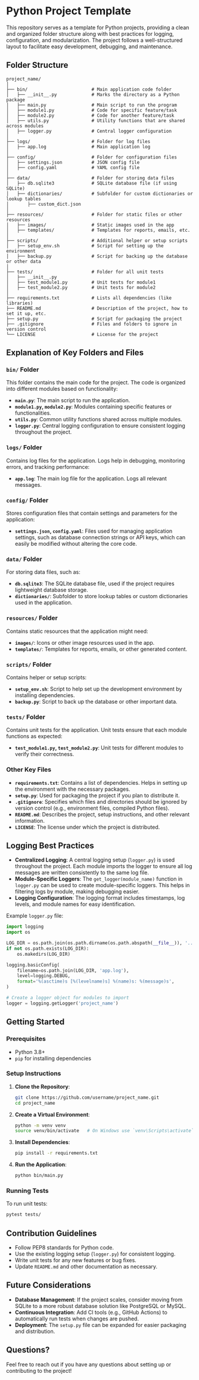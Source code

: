 # Python Project Template

This repository serves as a template for Python projects, providing a clean and organized folder structure along with best practices for logging, configuration, and modularization. The project follows a well-structured layout to facilitate easy development, debugging, and maintenance.

## Folder Structure

```
project_name/
│
├── bin/                        # Main application code folder
│   ├── __init__.py             # Marks the directory as a Python package
│   ├── main.py                 # Main script to run the program
│   ├── module1.py              # Code for specific feature/task
│   ├── module2.py              # Code for another feature/task
│   ├── utils.py                # Utility functions that are shared across modules
│   ├── logger.py               # Central logger configuration
│
├── logs/                       # Folder for log files
│   ├── app.log                 # Main application log
│
├── config/                     # Folder for configuration files
│   ├── settings.json           # JSON config file
│   ├── config.yaml             # YAML config file
│
├── data/                       # Folder for storing data files
│   ├── db.sqlite3              # SQLite database file (if using SQLite)
│   ├── dictionaries/           # Subfolder for custom dictionaries or lookup tables
│       ├── custom_dict.json
│
├── resources/                  # Folder for static files or other resources
│   ├── images/                 # Static images used in the app
│   ├── templates/              # Templates for reports, emails, etc.
│
├── scripts/                    # Additional helper or setup scripts
│   ├── setup_env.sh            # Script for setting up the environment
│   ├── backup.py               # Script for backing up the database or other data
│
├── tests/                      # Folder for all unit tests
│   ├── __init__.py
│   ├── test_module1.py         # Unit tests for module1
│   ├── test_module2.py         # Unit tests for module2
│
├── requirements.txt            # Lists all dependencies (like libraries)
├── README.md                   # Description of the project, how to set it up, etc.
├── setup.py                    # Script for packaging the project
├── .gitignore                  # Files and folders to ignore in version control
└── LICENSE                     # License for the project
```

## Explanation of Key Folders and Files

### `bin/` Folder
This folder contains the main code for the project. The code is organized into different modules based on functionality:
- **`main.py`**: The main script to run the application.
- **`module1.py`, `module2.py`**: Modules containing specific features or functionalities.
- **`utils.py`**: Common utility functions shared across multiple modules.
- **`logger.py`**: Central logging configuration to ensure consistent logging throughout the project.

### `logs/` Folder
Contains log files for the application. Logs help in debugging, monitoring errors, and tracking performance:
- **`app.log`**: The main log file for the application. Logs all relevant messages.

### `config/` Folder
Stores configuration files that contain settings and parameters for the application:
- **`settings.json`, `config.yaml`**: Files used for managing application settings, such as database connection strings or API keys, which can easily be modified without altering the core code.

### `data/` Folder
For storing data files, such as:
- **`db.sqlite3`**: The SQLite database file, used if the project requires lightweight database storage.
- **`dictionaries/`**: Subfolder to store lookup tables or custom dictionaries used in the application.

### `resources/` Folder
Contains static resources that the application might need:
- **`images/`**: Icons or other image resources used in the app.
- **`templates/`**: Templates for reports, emails, or other generated content.

### `scripts/` Folder
Contains helper or setup scripts:
- **`setup_env.sh`**: Script to help set up the development environment by installing dependencies.
- **`backup.py`**: Script to back up the database or other important data.

### `tests/` Folder
Contains unit tests for the application. Unit tests ensure that each module functions as expected:
- **`test_module1.py`, `test_module2.py`**: Unit tests for different modules to verify their correctness.

### Other Key Files
- **`requirements.txt`**: Contains a list of dependencies. Helps in setting up the environment with the necessary packages.
- **`setup.py`**: Used for packaging the project if you plan to distribute it.
- **`.gitignore`**: Specifies which files and directories should be ignored by version control (e.g., environment files, compiled Python files).
- **`README.md`**: Describes the project, setup instructions, and other relevant information.
- **`LICENSE`**: The license under which the project is distributed.

## Logging Best Practices
- **Centralized Logging**: A central logging setup (`logger.py`) is used throughout the project. Each module imports the logger to ensure all log messages are written consistently to the same log file.
- **Module-Specific Loggers**: The `get_logger(module_name)` function in `logger.py` can be used to create module-specific loggers. This helps in filtering logs by module, making debugging easier.
- **Logging Configuration**: The logging format includes timestamps, log levels, and module names for easy identification.

Example `logger.py` file:
```python
import logging
import os

LOG_DIR = os.path.join(os.path.dirname(os.path.abspath(__file__)), '..', 'logs')
if not os.path.exists(LOG_DIR):
    os.makedirs(LOG_DIR)

logging.basicConfig(
    filename=os.path.join(LOG_DIR, 'app.log'),
    level=logging.DEBUG,
    format='%(asctime)s [%(levelname)s] %(name)s: %(message)s',
)

# Create a logger object for modules to import
logger = logging.getLogger('project_name')
```

## Getting Started

### Prerequisites
- Python 3.8+
- `pip` for installing dependencies

### Setup Instructions
1. **Clone the Repository**:
   ```sh
   git clone https://github.com/username/project_name.git
   cd project_name
   ```

2. **Create a Virtual Environment**:
   ```sh
   python -m venv venv
   source venv/bin/activate   # On Windows use `venv\Scripts\activate`
   ```

3. **Install Dependencies**:
   ```sh
   pip install -r requirements.txt
   ```

4. **Run the Application**:
   ```sh
   python bin/main.py
   ```

### Running Tests
To run unit tests:
```sh
pytest tests/
```

## Contribution Guidelines
- Follow PEP8 standards for Python code.
- Use the existing logging setup (`logger.py`) for consistent logging.
- Write unit tests for any new features or bug fixes.
- Update `README.md` and other documentation as necessary.

## Future Considerations
- **Database Management**: If the project scales, consider moving from SQLite to a more robust database solution like PostgreSQL or MySQL.
- **Continuous Integration**: Add CI tools (e.g., GitHub Actions) to automatically run tests when changes are pushed.
- **Deployment**: The `setup.py` file can be expanded for easier packaging and distribution.

## Questions?
Feel free to reach out if you have any questions about setting up or contributing to the project!

